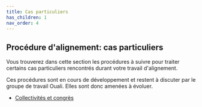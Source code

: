 ```yaml
---
title: Cas particuliers
has_children: 1
nav_order: 4
---
```


## Procédure d'alignement: cas particuliers

Vous trouverez dans cette section les procédures à suivre pour traiter certains cas particuliers
rencontrés durant votre travail d'alignement.

Ces procédures sont en cours de développement et restent à discuter par le groupe de travail Ouali.
Elles sont donc amenées à évoluer.

* [Collectivités et congrès](cas-congres.md)
